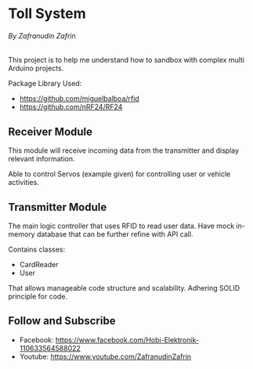 # Toll System
###### By Zafranudin Zafrin


This project is to help me understand how to sandbox with complex multi Arduino projects.

Package Library Used:

- https://github.com/miguelbalboa/rfid
- https://github.com/nRF24/RF24

## Receiver Module

This module will receive incoming data from the transmitter and display relevant information.

Able to control Servos (example given) for controlling user or vehicle activities.


## Transmitter Module

The main logic controller that uses RFID to read user data. Have mock in-memory database
that can be further refine with API call.

Contains classes:
- CardReader
- User

That allows manageable code structure and scalability. Adhering SOLID principle for code.

## Follow and Subscribe

* Facebook: https://www.facebook.com/Hobi-Elektronik-110633564588022
* Youtube: https://www.youtube.com/ZafranudinZafrin